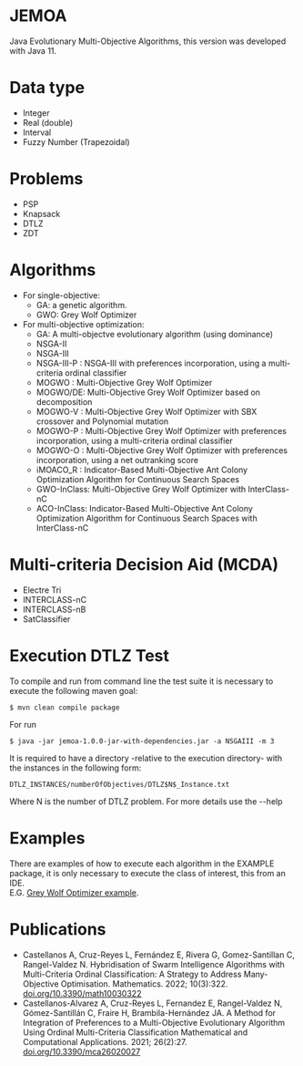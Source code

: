 # JEMOA
Java Evolutionary Multi-Objective Algorithms, this version was developed with Java 11.
# Data type
   * Integer
   * Real (double)
   * Interval 
   * Fuzzy Number (Trapezoidal)
# Problems
  *  PSP
  *  Knapsack
  *  DTLZ
  *  ZDT
# Algorithms
*  For single-objective:
   * GA: a genetic algorithm. 
   * GWO: Grey Wolf Optimizer
*  For multi-objective optimization:
   * GA: A multi-objectve evolutionary algorithm (using dominance)
   * NSGA-II
   * NSGA-III
   * NSGA-III-P : NSGA-III with preferences incorporation, using a multi-criteria ordinal classifier
   * MOGWO : Multi-Objective Grey Wolf Optimizer
   * MOGWO/DE: Multi-Objective Grey Wolf Optimizer based on decomposition
   * MOGWO-V : Multi-Objective Grey Wolf Optimizer with SBX crossover and Polynomial mutation
   * MOGWO-P : Multi-Objective Grey Wolf Optimizer with preferences incorporation, using a multi-criteria ordinal classifier
   * MOGWO-O : Multi-Objective Grey Wolf Optimizer with preferences incorporation, using a net outranking score
   * iMOACO_R : Indicator-Based Multi-Objective Ant Colony Optimization Algorithm for Continuous Search Spaces
   * GWO-InClass: Multi-Objective Grey Wolf Optimizer with InterClass-nC 
   * ACO-InClass: Indicator-Based Multi-Objective Ant Colony Optimization Algorithm for Continuous Search Spaces with InterClass-nC
# Multi-criteria Decision Aid (MCDA)
   * Electre Tri
   * INTERCLASS-nC
   * INTERCLASS-nB
   * SatClassifier
# Execution DTLZ Test
To compile and run from command line the test suite it is necessary to execute the following maven goal:
```
$ mvn clean compile package 
```
For run
```
$ java -jar jemoa-1.0.0-jar-with-dependencies.jar -a NSGAIII -m 3   
```
It is required to have a directory -relative to the execution directory- with the instances in the following form:
```
DTLZ_INSTANCES/numberOfObjectives/DTLZ$N$_Instance.txt
```
Where N is the number of DTLZ problem. 
For more details use the --help
# Examples
There are examples of how to execute each algorithm in the EXAMPLE package, it is only necessary to execute the class of interest, this from an IDE.  
E.G. 
<a href="src/main/java/com/castellanos94/examples/DTLZNsga3.java">
Grey Wolf Optimizer example</a>.
# Publications
* Castellanos A, Cruz-Reyes L, Fernández E, Rivera G, Gomez-Santillan C, Rangel-Valdez N. Hybridisation of Swarm Intelligence Algorithms with Multi-Criteria Ordinal Classification: A Strategy to Address Many-Objective Optimisation. Mathematics. 2022; 10(3):322. <a href="https://doi.org/10.3390/math10030322" target="_blank">doi.org/10.3390/math10030322 </a>
* Castellanos-Alvarez A, Cruz-Reyes L, Fernandez E, Rangel-Valdez N, Gómez-Santillán C, Fraire H, Brambila-Hernández JA. A Method for Integration of Preferences to a Multi-Objective Evolutionary Algorithm Using Ordinal Multi-Criteria Classification Mathematical and Computational Applications. 2021; 26(2):27. <a href="https://doi.org/10.3390/mca26020027" target="_blank">doi.org/10.3390/mca26020027</a>